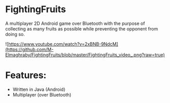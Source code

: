 FightingFruits
==============

A multiplayer 2D Android game over Bluetooth with the purpose of collecting as many fruits as possible while preventing the opponent from doing so. 

![https://www.youtube.com/watch?v=2xBNB-9NdcM](https://github.com/M-Elmaghraby/FightingFruits/blob/master/FightingFruits_video_.png?raw=true)


Features:
=========
- Written in Java (Android)
- Multiplayer (over Bluetooth)
